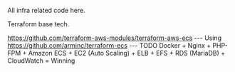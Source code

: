 All infra related code here. 

Terraform base tech. 

https://github.com/terraform-aws-modules/terraform-aws-ecs --- Using
https://github.com/arminc/terraform-ecs					   --- TODO 
Docker + Nginx + PHP-FPM + Amazon ECS + EC2 (Auto Scaling) + ELB + EFS + RDS (MariaDB) + CloudWatch = Winning

